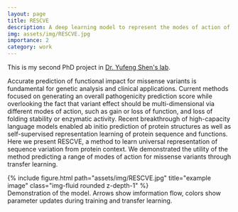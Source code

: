```yaml
---
layout: page
title: RESCVE
description: A deep learning model to represent the modes of action of missense variants. 
img: assets/img/RESCVE.jpg
importance: 2
category: work
---
```


This is my second PhD project in <a href="http://www.columbia.edu/~ys2411/">Dr. Yufeng Shen's lab</a>. 

Accurate prediction of functional impact for missense variants is fundamental for genetic analysis and clinical applications. Current methods focused on generating an overall pathogenicity prediction score while overlooking the fact that variant effect should be multi-dimensional via different modes of action, such as gain or loss of function, and loss of folding stability or enzymatic activity. Recent breakthrough of high-capacity language models enabled ab initio prediction of protein structures as well as self-supervised representation learning of protein sequence and functions. Here we present RESCVE, a method to learn universal representation of sequence variation from protein context. We demonstrated the utility of the method predicting a range of modes of action for missense variants through transfer learning.

<div class="row">
    <div class="col-sm mt-3 mt-md-0">
        {% include figure.html path="assets/img/RESCVE.jpg" title="example image" class="img-fluid rounded z-depth-1" %}
    </div>
</div>
<div class="caption">
    Demonstration of the model. Arrows show imformation flow, colors show parameter updates during training and transfer learning.
</div>

